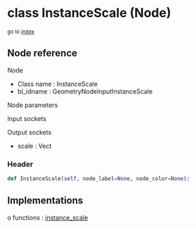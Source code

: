 # class InstanceScale (Node)

<sub>go to [index](/docs/index.md)</sub>

## Node reference

Node
 - Class name : InstanceScale
 - bl_idname : GeometryNodeInputInstanceScale

Node parameters

Input sockets

Output sockets
 - scale : Vect

### Header

``` python
def InstanceScale(self, node_label=None, node_color=None):
```

## Implementations

o functions : [instance_scale](/docs/GeoNodes_classes/GLOBAL.md#instance_scale)


